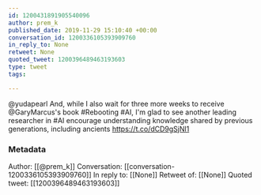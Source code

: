 ```yaml
---
id: 1200431891905540096
author: prem_k
published_date: 2019-11-29 15:10:40 +00:00
conversation_id: 1200336105393909760
in_reply_to: None
retweet: None
quoted_tweet: 1200396489463193603
type: tweet
tags:

---
```


@yudapearl And, while I also wait for three more weeks to receive @GaryMarcus's book #Rebooting #AI, I'm glad to see another leading researcher in #AI encourage understanding knowledge shared by previous generations, including ancients
https://t.co/dCD9gSjNl1

### Metadata

Author: [[@prem_k]]
Conversation: [[conversation-1200336105393909760]]
In reply to: [[None]]
Retweet of: [[None]]
Quoted tweet: [[1200396489463193603]]
